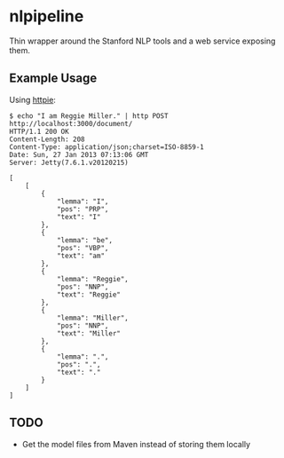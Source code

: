 # nlpipeline

Thin wrapper around the Stanford NLP tools and a web service exposing them.


Example Usage
-------------
Using [httpie](https://github.com/jkbr/httpie):

```
$ echo "I am Reggie Miller." | http POST http://localhost:3000/document/
HTTP/1.1 200 OK
Content-Length: 208
Content-Type: application/json;charset=ISO-8859-1
Date: Sun, 27 Jan 2013 07:13:06 GMT
Server: Jetty(7.6.1.v20120215)

[
    [
        {
            "lemma": "I", 
            "pos": "PRP", 
            "text": "I"
        }, 
        {
            "lemma": "be", 
            "pos": "VBP", 
            "text": "am"
        }, 
        {
            "lemma": "Reggie", 
            "pos": "NNP", 
            "text": "Reggie"
        }, 
        {
            "lemma": "Miller", 
            "pos": "NNP", 
            "text": "Miller"
        }, 
        {
            "lemma": ".", 
            "pos": ".", 
            "text": "."
        }
    ]
]
```

TODO
----
* Get the model files from Maven instead of storing them locally
